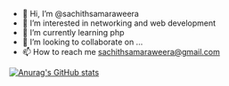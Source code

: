 - 👋 Hi, I’m @sachithsamaraweera
- 👀 I’m interested in networking and web development
- 🌱 I’m currently learning php
- 💞️ I’m looking to collaborate on ...
- 📫 How to reach me sachithsamaraweera@gmail.com



[![Anurag's GitHub stats](https://github-readme-stats.vercel.app/api?username=sachithsamaraweera)](https://github.com/anuraghazra/github-readme-stats)

<!---
sachithsamaraweera/sachithsamaraweera is a ✨ special ✨ repository because its `README.md` (this file) appears on your GitHub profile.
You can click the Preview link to take a look at your changes.
--->
